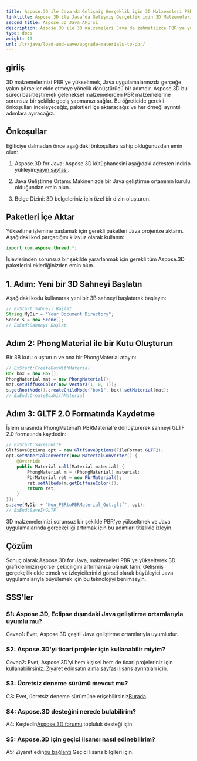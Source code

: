 ```yaml
---
title: Aspose.3D ile Java'da Gelişmiş Gerçeklik için 3D Malzemeleri PBR'ye yükseltin
linktitle: Aspose.3D ile Java'da Gelişmiş Gerçeklik için 3D Malzemeleri PBR'ye yükseltin
second_title: Aspose.3D Java API'si
description: Aspose.3D ile 3D malzemeleri Java'da zahmetsizce PBR'ye yükseltin. Büyüleyici görseller için gelişmiş gerçekçiliğe ulaşın.
type: docs
weight: 13
url: /tr/java/load-and-save/upgrade-materials-to-pbr/
---
```

## giriiş

3D malzemelerinizi PBR'ye yükseltmek, Java uygulamalarınızda gerçeğe yakın görseller elde etmeye yönelik dönüştürücü bir adımdır. Aspose.3D bu süreci basitleştirerek geleneksel malzemelerden PBR malzemelerine sorunsuz bir şekilde geçiş yapmanızı sağlar. Bu öğreticide gerekli önkoşulları inceleyeceğiz, paketleri içe aktaracağız ve her örneği ayrıntılı adımlara ayıracağız.

## Önkoşullar

Eğiticiye dalmadan önce aşağıdaki önkoşullara sahip olduğunuzdan emin olun:

1.  Aspose.3D for Java: Aspose.3D kütüphanesini aşağıdaki adresten indirip yükleyin:[yayın sayfası](https://releases.aspose.com/3d/java/).

2. Java Geliştirme Ortamı: Makinenizde bir Java geliştirme ortamının kurulu olduğundan emin olun.

3. Belge Dizini: 3D belgeleriniz için özel bir dizin oluşturun.

## Paketleri İçe Aktar

Yükseltme işlemine başlamak için gerekli paketleri Java projenize aktarın. Aşağıdaki kod parçacığını kılavuz olarak kullanın:

```java
import com.aspose.threed.*;
```

İşlevlerinden sorunsuz bir şekilde yararlanmak için gerekli tüm Aspose.3D paketlerini eklediğinizden emin olun.

## 1. Adım: Yeni bir 3D Sahneyi Başlatın

Aşağıdaki kodu kullanarak yeni bir 3B sahneyi başlatarak başlayın:

```java
// ExStart:Sahneyi Başlat
String MyDir = "Your Document Directory";
Scene s = new Scene();
// ExEnd:Sahneyi Başlat
```

## Adım 2: PhongMaterial ile bir Kutu Oluşturun

Bir 3B kutu oluşturun ve ona bir PhongMaterial atayın:

```java
// ExStart:CreateBoxWithMaterial
Box box = new Box();
PhongMaterial mat = new PhongMaterial();
mat.setDiffuseColor(new Vector3(1, 0, 1));
s.getRootNode().createChildNode("box1", box).setMaterial(mat);
// ExEnd:CreateBoxWithMaterial
```

## Adım 3: GLTF 2.0 Formatında Kaydetme

İşlem sırasında PhongMaterial'i PBRMaterial'e dönüştürerek sahneyi GLTF 2.0 formatında kaydedin:

```java
// ExStart:SaveInGLTF
GltfSaveOptions opt = new GltfSaveOptions(FileFormat.GLTF2);
opt.setMaterialConverter(new MaterialConverter() {
    @Override
    public Material call(Material material) {
        PhongMaterial m = (PhongMaterial) material;
        PbrMaterial ret = new PbrMaterial();
        ret.setAlbedo(m.getDiffuseColor());
        return ret;
    }
});
s.save(MyDir + "Non_PBRtoPBRMaterial_Out.gltf", opt);
// ExEnd:SaveInGLTF
```

3D malzemelerinizi sorunsuz bir şekilde PBR'ye yükseltmek ve Java uygulamalarında gerçekçiliği artırmak için bu adımları titizlikle izleyin.

## Çözüm

Sonuç olarak Aspose.3D for Java, malzemeleri PBR'ye yükselterek 3D grafiklerinizin görsel çekiciliğini artırmanıza olanak tanır. Gelişmiş gerçekçilik elde etmek ve izleyicilerinizi görsel olarak büyüleyici Java uygulamalarıyla büyülemek için bu teknolojiyi benimseyin.

## SSS'ler

### S1: Aspose.3D, Eclipse dışındaki Java geliştirme ortamlarıyla uyumlu mu?

Cevap1: Evet, Aspose.3D çeşitli Java geliştirme ortamlarıyla uyumludur.

### S2: Aspose.3D'yi ticari projeler için kullanabilir miyim?

 Cevap2: Evet, Aspose.3D'yi hem kişisel hem de ticari projeleriniz için kullanabilirsiniz. Ziyaret edin[satın alma sayfası](https://purchase.aspose.com/buy) lisans ayrıntıları için.

### S3: Ücretsiz deneme sürümü mevcut mu?

 C3: Evet, ücretsiz deneme sürümüne erişebilirsiniz[Burada](https://releases.aspose.com/).

### S4: Aspose.3D desteğini nerede bulabilirim?

 A4: Keşfedin[Aspose.3D forumu](https://forum.aspose.com/c/3d/18) topluluk desteği için.

### S5: Aspose.3D için geçici lisansı nasıl edinebilirim?

 A5: Ziyaret edin[bu bağlantı](https://purchase.aspose.com/temporary-license/) Geçici lisans bilgileri için.